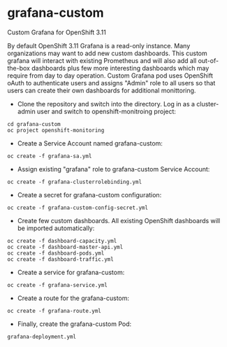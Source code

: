 # grafana-custom
Custom Grafana for OpenShift 3.11

By default OpenShift 3.11 Grafana is a read-only instance. Many organizations may want to add new custom dashboards. This custom grafana will interact with existing Prometheus and will also add all out-of-the-box dashboards plus few more interesting dashboards which may require from day to day operation. Custom Grafana pod uses OpenShift oAuth to authenticate users and assigns "Admin" role to all users so that users can create their own dashboards for additional monittoring.

* Clone the repository and switch into the directory. Log in as a cluster-admin user and switch to openshift-monitroing project:
```
cd grafana-custom
oc project openshift-monitoring
```

* Create a Service Account named grafana-custom:
```
oc create -f grafana-sa.yml
```

* Assign existing "grafana" role to grafana-custom Service Account:
```
oc create -f grafana-clusterrolebinding.yml
```

* Create a secret for grafana-custom configuration:
```
oc create -f grafana-custom-config-secret.yml
```

* Create few custom dashboards. All existing OpenShift dashboards will be imported automatically:
```
oc create -f dashboard-capacity.yml
oc create -f dashboard-master-api.yml
oc create -f dashboard-pods.yml
oc create -f dashboard-traffic.yml
```

* Create a service for grafana-custom:
```
oc create -f grafana-service.yml
```

* Create a route for the grafana-custom:
```
oc create -f grafana-route.yml
```

* Finally, create the grafana-custom Pod:
```
grafana-deployment.yml
```
